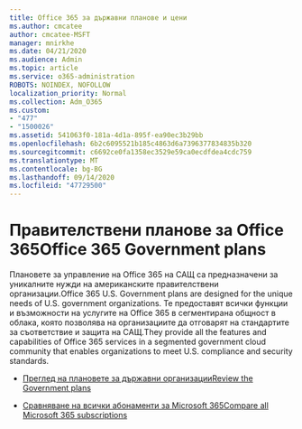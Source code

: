 ```yaml
---
title: Office 365 за държавни планове и цени
ms.author: cmcatee
author: cmcatee-MSFT
manager: mnirkhe
ms.date: 04/21/2020
ms.audience: Admin
ms.topic: article
ms.service: o365-administration
ROBOTS: NOINDEX, NOFOLLOW
localization_priority: Normal
ms.collection: Adm_O365
ms.custom:
- "477"
- "1500026"
ms.assetid: 541063f0-181a-4d1a-895f-ea90ec3b29bb
ms.openlocfilehash: 6b2c6095521b185c4863d6a7396377834835b320
ms.sourcegitcommit: c6692ce0fa1358ec3529e59ca0ecdfdea4cdc759
ms.translationtype: MT
ms.contentlocale: bg-BG
ms.lasthandoff: 09/14/2020
ms.locfileid: "47729500"
---
```

# <a name="office-365-government-plans"></a><span data-ttu-id="ed198-102">Правителствени планове за Office 365</span><span class="sxs-lookup"><span data-stu-id="ed198-102">Office 365 Government plans</span></span>

<span data-ttu-id="ed198-103">Плановете за управление на Office 365 на САЩ са предназначени за уникалните нужди на американските правителствени организации.</span><span class="sxs-lookup"><span data-stu-id="ed198-103">Office 365 U.S. Government plans are designed for the unique needs of U.S. government organizations.</span></span> <span data-ttu-id="ed198-104">Те предоставят всички функции и възможности на услугите на Office 365 в сегментирана общност в облака, която позволява на организациите да отговарят на стандартите за съответствие и защита на САЩ.</span><span class="sxs-lookup"><span data-stu-id="ed198-104">They provide all the features and capabilities of Office 365 services in a segmented government cloud community that enables organizations to meet U.S. compliance and security standards.</span></span>
  
- [<span data-ttu-id="ed198-105">Преглед на плановете за държавни организации</span><span class="sxs-lookup"><span data-stu-id="ed198-105">Review the Government plans</span></span>](https://products.office.com/government/compare-office-365-government-plans)

- [<span data-ttu-id="ed198-106">Сравняване на всички абонаменти за Microsoft 365</span><span class="sxs-lookup"><span data-stu-id="ed198-106">Compare all Microsoft 365 subscriptions</span></span>](https://products.office.com/business/compare-more-office-365-for-business-plans)